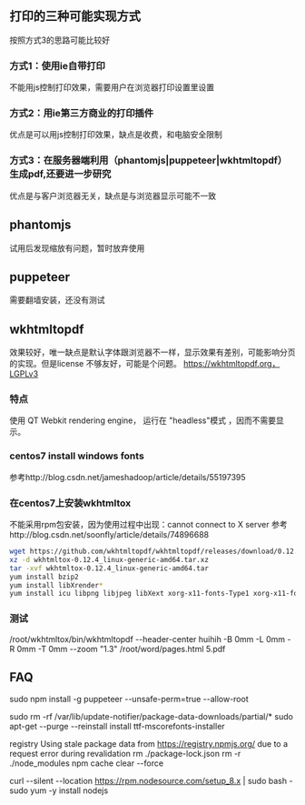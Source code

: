 ## 打印的三种可能实现方式
按照方式3的思路可能比较好

### 方式1：使用ie自带打印
不能用js控制打印效果，需要用户在浏览器打印设置里设置

### 方式2：用ie第三方商业的打印插件
优点是可以用js控制打印效果，缺点是收费，和电脑安全限制

### 方式3：在服务器端利用（phantomjs|puppeteer|wkhtmltopdf）生成pdf,还要进一步研究
优点是与客户浏览器无关，缺点是与浏览器显示可能不一致

## phantomjs
试用后发现缩放有问题，暂时放弃使用

## puppeteer
需要翻墙安装，还没有测试

## wkhtmltopdf
效果较好，唯一缺点是默认字体跟浏览器不一样，显示效果有差别，可能影响分页的实现。但是license 不够友好，可能是个问题。
https://wkhtmltopdf.org，LGPLv3
### 特点
使用 QT Webkit rendering engine， 运行在 "headless"模式 ，因而不需要显示。
### centos7 install windows fonts
参考http://blog.csdn.net/jameshadoop/article/details/55197395
### 在centos7上安装wkhtmltox
不能采用rpm包安装，因为使用过程中出现：cannot connect to X server
参考http://blog.csdn.net/soonfly/article/details/74896688
```bash
wget https://github.com/wkhtmltopdf/wkhtmltopdf/releases/download/0.12.4/wkhtmltox-0.12.4_linux-generic-amd64.tar.xz
xz -d wkhtmltox-0.12.4_linux-generic-amd64.tar.xz
tar -xvf wkhtmltox-0.12.4_linux-generic-amd64.tar
yum install bzip2
yum install libXrender*
yum install icu libpng libjpeg libXext xorg-x11-fonts-Type1 xorg-x11-fonts-75dpi
```
### 测试
/root/wkhtmltox/bin/wkhtmltopdf --header-center huihih -B 0mm -L 0mm -R 0mm -T 0mm --zoom "1.3" /root/word/pages.html 5.pdf



## FAQ
sudo npm install -g puppeteer --unsafe-perm=true --allow-root

sudo rm -rf /var/lib/update-notifier/package-data-downloads/partial/*
sudo apt-get --purge --reinstall install ttf-mscorefonts-installer


registry Using stale package data from https://registry.npmjs.org/ due to a request error during revalidation
rm ./package-lock.json
rm -r ./node_modules
npm cache clear --force


curl --silent --location https://rpm.nodesource.com/setup_8.x | sudo bash -
sudo yum -y install nodejs
